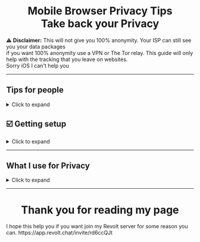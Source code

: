 <h1 align="center">
 Mobile Browser Privacy Tips <br/>
  Take back your Privacy
</h1>

⚠️ **Disclaimer:** This will not give you 100% anonymity. Your ISP can still see you your data packages <br/> 
if you want 100% anonymity use a VPN or The Tor relay. This guide will only help with the tracking that you leave on websites.<br/>
Sorry iOS I can't help you

--------------
## Tips for people

<details>
  <summary>Click to expand</summary>

 ---------
 * What is this page about? <br/> 
 This for again helping you with Mobile Privacy for Android
 ----------
* Whats a good phone for custom rom? I think the best phone for that is <br/>
`Google Pixel Phone (non-carrier models)`
Just see if the OEM can be unlock or not
------------
* What about VPN's?<br/>
Ok 90% of VPN are not anonymous here a video to tell you why [Click me](https://www.youtube.com/watch?v=hPrMtIXUh1s&t)
--------------
* What's a good custom rom for Privacy?<br/>
 The best one is [CalyxOS](https://calyxos.org/) and [GrapheneOS](https://grapheneos.org/) are the two best one<br/>
 Pick what ever fits you
--------------
* What's a good Privacy Web Browser for my phone?<br/>
 Use Forks of Firefox or Firefox Nightly. Here a list of some browser<br/>
 1. Mull Fork of Firefox Mobile with arkenfox user profile
 Link to [Mull](https://f-droid.org/packages/us.spotco.fennec_dos/) and [Arkenfox user.js](https://github.com/arkenfox/user.js/)
 
 2. [Bromite](https://www.bromite.org/) A fork of The Chromium Projects
 
 3. Tor Browser for Android only
 -------------------
 * What about Rooted Android phone?<br/>
 Well it's 50/50 just don't do dumb stuff and you will be good
  ------------------
* Saving Battery<br/>
 Power off your phone not sleep when you are not using it<br/>
 and close/uninstall apps you don't use or not using
 ------------------
* And last. Can I still use it as my daily Browser<br/>
 Why ask me that you can but in the guide of getting setup you might want to not add some settings
 ------------------
</details>

## ☑️ Getting setup

<details>
  <summary>Click to expand</summary>
 
<h1 align="center">
 Keep Your browser Pivate
</h1>
 
* If you have the following downloaded you good if not download it to start.
 1. [F-Droid](https://f-droid.org/)
 2. Mull Browser or Firefox Nightly <-- Google Play or Aurora Store needed
 3. Bromite
 4. Tor Browser
 
 ----------------
 ⚠️ **WARNING:** Some config will be brake websites<br/>
 ## Lets get started
 * Changing some Mull config for `about:config` here what to put down<br/>
 ```json
 "geo.enable", false
 "network.http.sendRefererHeader", 0
 "browser.cache.disk.enable", false this will brake website
 "dom.battery.enabled", false
 "dom.indexedDB.enabled", false this will brake website
 "dom.storage.enabled", false this will brake website
 "media.peerconnection.enabled", false
 ```
 ----------------
 * Now for Firefox Nightly
 this will be a bit longer<br/>
 go to `about:config` and put/change<br/>
 Most of it is from arkenfox.js<br/>
 
 ```json
"browser.aboutConfig.showWarning", false : disable about:config warning popup
"browser.shell.checkDefaultBrowser", false : check if Firefox is your default browser
"browser.startup.page", 0 : Restore previous session
"browser.startup.homepage", "about:blank" : takes you to homepage when opne new tab
"browser.newtabpage.enabled", false
"browser.newtab.preload", false
"browser.newtabpage.activity-stream.feeds.telemetry", false
"browser.newtabpage.activity-stream.telemetry", false
"browser.newtabpage.activity-stream.feeds.snippets", false
"browser.newtabpage.activity-stream.feeds.section.topstories", false
"browser.newtabpage.activity-stream.section.highlights.includePocket", false
"browser.newtabpage.activity-stream.showSponsored", false
"browser.newtabpage.activity-stream.feeds.discoverystreamfeed", false
"browser.newtabpage.activity-stream.showSponsoredTopSites", false
"browser.newtabpage.activity-stream.default.sites", "" : This does not block you from adding your own
"geo.provider.network.url", "https://location.services.mozilla.com/v1/geolocate?key=%MOZILLA_API_KEY%" : "Optionally enable logging to the console (defaults to false)"
"geo.provider.use_gpsd", false
"browser.region.network.url", ""
"browser.region.update.enabled", false
"intl.accept_languages", "en-US, en"
"javascript.use_us_english_locale", true
"geo.enable", false
"extensions.getAddons.showPane", false
"extensions.htmlaboutaddons.recommendations.enabled", false
"browser.discovery.enabled", false
"datareporting.policy.dataSubmissionEnabled", false
"datareporting.healthreport.uploadEnabled", false
"toolkit.telemetry.unified", false
"toolkit.telemetry.enabled", false
"toolkit.telemetry.server", "data:,"
"toolkit.telemetry.archive.enabled", false
"toolkit.telemetry.newProfilePing.enabled", false
"toolkit.telemetry.shutdownPingSender.enabled", false
"toolkit.telemetry.updatePing.enabled", false
"toolkit.telemetry.bhrPing.enabled", false
"toolkit.telemetry.firstShutdownPing.enabled", false
"toolkit.telemetry.coverage.opt-out", true
"toolkit.coverage.opt-out", true
"toolkit.coverage.endpoint.base", ""
"browser.ping-centre.telemetry", false
"app.shield.optoutstudies.enabled", false
"app.normandy.enabled", false
"app.normandy.api_url", ""
"breakpad.reportURL", ""
"browser.tabs.crashReporting.sendReport", false
"browser.crashReports.unsubmittedCheck.autoSubmit2", false
"captivedetect.canonicalURL", ""
"network.captive-portal-service.enabled", false
"network.connectivity-service.enabled", false
```
* Read from this list [Click me](https://gitlab.com/divested-mobile/mull-fenix/-/blob/master/preferences/userjs-arkenfox.js)
</details>

-----------
</details>

## What I use for Privacy

<details>
  <summary>Click to expand</summary>
 
* Here my list
1. I use Google Pixel 6 Pro with CalyxOS
2. For apps I use the Aurora Store and F-Droid
3. Browser I use Mull Browser and Bromite
4. Password Manager I use KeepassDX
5. For texting use Molly FOSS or Signal
</details>

-------------
<h1 align="center">
 Thank you for reading my page <br/>
</h1>
I hope this help you if you want join my Revolt server for some reason you can. https://app.revolt.chat/invite/rd6ccQJt
